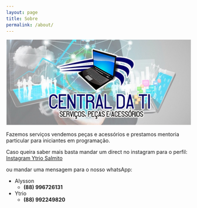 ```yaml
---
layout: page
title: Sobre
permalink: /about/
---
```


![Logo Marca da Empresa](Logoooooo.png)

Fazemos serviços vendemos peças e acessórios
e prestamos mentoria particular para iniciantes
em programação.

Caso queira saber mais basta mandar um direct no instagram para
o perfil: [Instagram Ytrio Salmito](https://www.instagram.com/ytrio.salmito/)

ou mandar uma mensagem para o nosso whatsApp: 
- Alysson
  - **(88) 996726131**
- Ytrio
  - **(88) 992249820**
